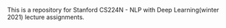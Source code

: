 This is a repository for Stanford CS224N - NLP with Deep Learning(winter 2021) lecture assignments. 
